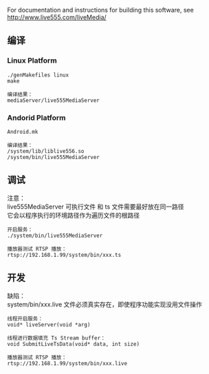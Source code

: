 For documentation and instructions for building this software,
see <http://www.live555.com/liveMedia/>


## 编译
### Linux Platform
```
./genMakefiles linux
make

编译结果：
mediaServer/live555MediaServer
```

### Andorid Platform
```
Android.mk

编译结果：
/system/lib/liblive556.so
/system/bin/live555MediaServer
```

## 调试
注意：  
live555MediaServer 可执行文件 和 ts 文件需要最好放在同一路径  
它会以程序执行的环境路径作为遍历文件的根路径  
```
开启服务：
./system/bin/live555MediaServer

播放器测试 RTSP 播放：
rtsp://192.168.1.99/system/bin/xxx.ts
```

## 开发
缺陷：  
system/bin/xxx.live 文件必须真实存在，即使程序功能实现没用文件操作  
```
线程开启服务：
void* liveServer(void *arg)

线程进行数据填充 Ts Stream buffer：
void SubmitLiveTsData(void* data, int size)

播放器测试 RTSP 播放：
rtsp://192.168.1.99/system/bin/xxx.live
```